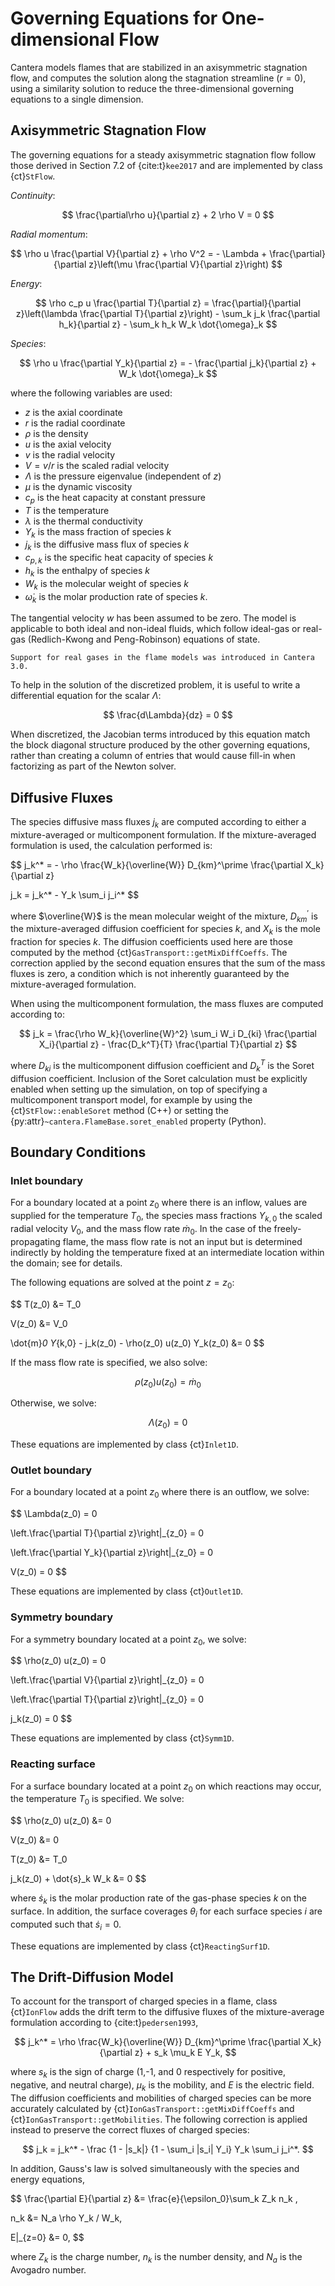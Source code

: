# Governing Equations for One-dimensional Flow

Cantera models flames that are stabilized in an axisymmetric stagnation flow, and
computes the solution along the stagnation streamline ($r=0$), using a similarity
solution to reduce the three-dimensional governing equations to a single dimension.

## Axisymmetric Stagnation Flow

The governing equations for a steady axisymmetric stagnation flow follow those derived
in Section 7.2 of {cite:t}`kee2017` and are implemented by class {ct}`StFlow`.

*Continuity*:

$$  \frac{\partial\rho u}{\partial z} + 2 \rho V = 0  $$

*Radial momentum*:

$$
\rho u \frac{\partial V}{\partial z} + \rho V^2 =
    - \Lambda
    + \frac{\partial}{\partial z}\left(\mu \frac{\partial V}{\partial z}\right)
$$

*Energy*:

$$
\rho c_p u \frac{\partial T}{\partial z} =
    \frac{\partial}{\partial z}\left(\lambda \frac{\partial T}{\partial z}\right)
    - \sum_k j_k \frac{\partial h_k}{\partial z}
    - \sum_k h_k W_k \dot{\omega}_k
$$

*Species*:

$$
\rho u \frac{\partial Y_k}{\partial z} = - \frac{\partial j_k}{\partial z}
    + W_k \dot{\omega}_k
$$

where the following variables are used:

- $z$ is the axial coordinate
- $r$ is the radial coordinate
- $\rho$ is the density
- $u$ is the axial velocity
- $v$ is the radial velocity
- $V = v/r$ is the scaled radial velocity
- $\Lambda$ is the pressure eigenvalue (independent of $z$)
- $\mu$ is the dynamic viscosity
- $c_p$ is the heat capacity at constant pressure
- $T$ is the temperature
- $\lambda$ is the thermal conductivity
- $Y_k$ is the mass fraction of species $k$
- $j_k$ is the diffusive mass flux of species $k$
- $c_{p,k}$ is the specific heat capacity of species $k$
- $h_k$ is the enthalpy of species $k$
- $W_k$ is the molecular weight of species $k$
- $\dot{\omega}_k$ is the molar production rate of species $k$.

The tangential velocity $w$ has been assumed to be zero. The model is applicable to both
ideal and non-ideal fluids, which follow ideal-gas or real-gas (Redlich-Kwong and
Peng-Robinson) equations of state.

```{versionadded} 3.0
Support for real gases in the flame models was introduced in Cantera 3.0.
```

To help in the solution of the discretized problem, it is useful to write a
differential equation for the scalar $\Lambda$:

$$  \frac{d\Lambda}{dz} = 0  $$

When discretized, the Jacobian terms introduced by this equation match the block
diagonal structure produced by the other governing equations, rather than creating a
column of entries that would cause fill-in when factorizing as part of the Newton
solver.

## Diffusive Fluxes

The species diffusive mass fluxes $j_k$ are computed according to either a
mixture-averaged or multicomponent formulation. If the mixture-averaged formulation is
used, the calculation performed is:

$$
j_k^* = - \rho \frac{W_k}{\overline{W}} D_{km}^\prime \frac{\partial X_k}{\partial z}

j_k = j_k^* - Y_k \sum_i j_i^*
$$

where $\overline{W}$ is the mean molecular weight of the mixture, $D_{km}^\prime$ is the
mixture-averaged diffusion coefficient for species $k$, and $X_k$ is the mole fraction
for species $k$. The diffusion coefficients used here are those computed by the method
{ct}`GasTransport::getMixDiffCoeffs`. The correction applied by the second equation
ensures that the sum of the mass fluxes is zero, a condition which is not inherently
guaranteed by the mixture-averaged formulation.

When using the multicomponent formulation, the mass fluxes are computed according to:

$$
j_k = \frac{\rho W_k}{\overline{W}^2} \sum_i W_i D_{ki} \frac{\partial X_i}{\partial z}
      - \frac{D_k^T}{T} \frac{\partial T}{\partial z}
$$

where $D_{ki}$ is the multicomponent diffusion coefficient and $D_k^T$ is the Soret
diffusion coefficient. Inclusion of the Soret calculation must be explicitly enabled
when setting up the simulation, on top of specifying a multicomponent transport model,
for example by using the {ct}`StFlow::enableSoret` method (C++) or setting the
{py:attr}`~cantera.FlameBase.soret_enabled` property (Python).

## Boundary Conditions

### Inlet boundary

For a boundary located at a point $z_0$ where there is an inflow, values are supplied
for the temperature $T_0$, the species mass fractions $Y_{k,0}$ the scaled radial
velocity $V_0$, and the mass flow rate $\dot{m}_0$. In the case of the
freely-propagating flame, the mass flow rate is not an input but is determined
indirectly by holding the temperature fixed at an intermediate location within the
domain; see [](discretization) for details.

The following equations are solved at the point $z = z_0$:

$$
T(z_0) &= T_0

V(z_0) &= V_0

\dot{m}_0 Y_{k,0} - j_k(z_0) - \rho(z_0) u(z_0) Y_k(z_0) &= 0
$$

If the mass flow rate is specified, we also solve:

$$
\rho(z_0) u(z_0) = \dot{m}_0
$$

Otherwise, we solve:

$$  \Lambda(z_0) = 0  $$

These equations are implemented by class {ct}`Inlet1D`.

### Outlet boundary

For a boundary located at a point $z_0$ where there is an outflow, we
solve:

$$
\Lambda(z_0) = 0

\left.\frac{\partial T}{\partial z}\right|_{z_0} = 0

\left.\frac{\partial Y_k}{\partial z}\right|_{z_0} = 0

V(z_0) = 0
$$

These equations are implemented by class {ct}`Outlet1D`.

### Symmetry boundary

For a symmetry boundary located at a point $z_0$, we solve:

$$
\rho(z_0) u(z_0) = 0

\left.\frac{\partial V}{\partial z}\right|_{z_0} = 0

\left.\frac{\partial T}{\partial z}\right|_{z_0} = 0

j_k(z_0) = 0
$$

These equations are implemented by class {ct}`Symm1D`.

### Reacting surface

For a surface boundary located at a point $z_0$ on which reactions may occur, the
temperature $T_0$ is specified. We solve:

$$
\rho(z_0) u(z_0) &= 0

V(z_0) &= 0

T(z_0) &= T_0

j_k(z_0) + \dot{s}_k W_k &= 0
$$

where $\dot{s}_k$ is the molar production rate of the gas-phase species $k$ on the
surface. In addition, the surface coverages $\theta_i$ for each surface species $i$ are
computed such that $\dot{s}_i = 0$.

These equations are implemented by class {ct}`ReactingSurf1D`.

## The Drift-Diffusion Model

To account for the transport of charged species in a flame, class {ct}`IonFlow` adds the
drift term to the diffusive fluxes of the mixture-average formulation according to
{cite:t}`pedersen1993`,

$$
j_k^* = \rho \frac{W_k}{\overline{W}} D_{km}^\prime \frac{\partial X_k}{\partial z} +
        s_k \mu_k E Y_k,
$$

where $s_k$ is the sign of charge (1,-1, and 0 respectively for positive, negative, and
neutral charge), $\mu_k$ is the mobility, and $E$ is the electric field. The diffusion
coefficients and mobilities of charged species can be more accurately calculated by
{ct}`IonGasTransport::getMixDiffCoeffs` and {ct}`IonGasTransport::getMobilities`. The
following correction is applied instead to preserve the correct fluxes of charged
species:

$$
j_k = j_k^* - \frac {1 - |s_k|} {1 - \sum_i |s_i| Y_i} Y_k \sum_i j_i^*.
$$

In addition, Gauss's law is solved simultaneously with the species and energy equations,

$$
\frac{\partial E}{\partial z} &= \frac{e}{\epsilon_0}\sum_k Z_k n_k ,

n_k &= N_a \rho Y_k / W_k,

E|_{z=0} &= 0,
$$

where $Z_k$ is the charge number, $n_k$ is the number density, and $N_a$ is the Avogadro
number.
